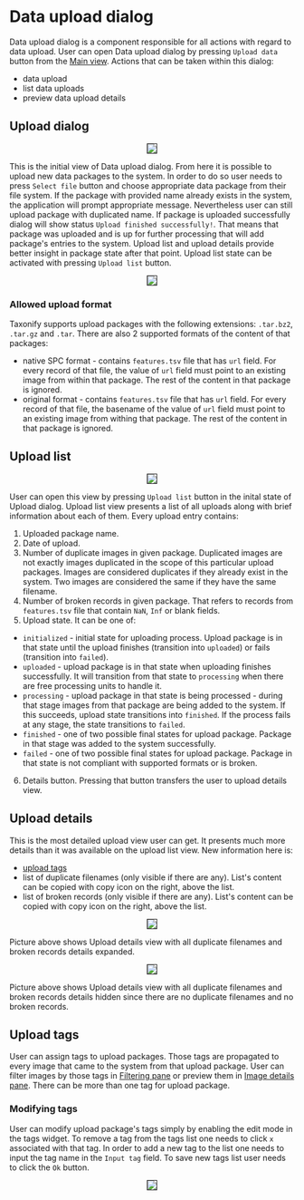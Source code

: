 # Data upload dialog

Data upload dialog is a component responsible for all actions with regard to data upload. User can open Data upload dialog by pressing `Upload data` button from the [Main view](../main_view/README.md). Actions that can be taken within this dialog:
 - data upload
 - list data uploads
 - preview data upload details

## Upload dialog

<p align="center">
  <img src="static/data_upload_dialog_1.png" border=1>
</p>

This is the initial view of Data upload dialog. From here it is possible to upload new data packages to the system. In order to do so user needs to press `Select file` button and choose appropriate data package from their file system. If the package with provided name already exists in the system, the application will prompt appropriate message. Nevertheless user can still upload package with duplicated name. If package is uploaded successfully dialog will show status `Upload finished successfully!`. That means that package was uploaded and is up for further processing that will add package's entries to the system. Upload list and upload details provide better insight in package state after that point. Upload list state can be activated with pressing `Upload list` button.

<p align="center">
  <img src="static/data_upload_dialog_data_upload.gif" border=1>
</p>

### Allowed upload format
Taxonify supports upload packages with the following extensions: `.tar.bz2`, `.tar.gz` and `.tar`. There are also 2 supported formats of the content of that packages:
 - native SPC format - contains `features.tsv` file that has `url` field. For every record of that file, the value of `url` field must point to an existing image from within that package. The rest of the content in that package is ignored.
 - original format - contains `features.tsv` file that has `url` field.
 For every record of that file, the basename of the value of `url` field must point to an existing image from withing that package. The rest of the content in that package is ignored.

## Upload list

<p align="center">
  <img src="static/data_upload_dialog_2.png" border=1>
</p>

User can open this view by pressing `Upload list` button in the inital state of Upload dialog. Upload list view presents a list of all uploads along with brief information about each of them. Every upload entry contains:
1. Uploaded package name.
2. Date of upload.
3. Number of duplicate images in given package. Duplicated images are not exactly images duplicated in the scope of this particular upload packages. Images are considered duplicates if they already exist in the system. Two images are considered the same if they have the same filename.
4. Number of broken records in given package. That refers to records from `features.tsv` file that contain `NaN`, `Inf` or blank fields.
5. Upload state. It can be one of:
 - `initialized` - initial state for uploading process. Upload package is in that state until the upload finishes (transition into `uploaded`) or fails (transition into `failed`).
 - `uploaded` - upload package is in that state when uploading finishes successfully. It will transition from that state to `processing` when there are free processing units to handle it.
 - `processing` - upload package in that state is being processed - during that stage images from that package are being added to the system. If this succeeds, upload state transitions into `finished`. If the process fails at any stage, the state transitions to `failed`.
 - `finished` - one of two possible final states for upload package. Package in that stage was added to the system successfully.
 - `failed` - one of two possible final states for upload package. Package in that state is not compliant with supported formats or is broken.
6. Details button. Pressing that button transfers the user to upload details view.

## Upload details

This is the most detailed upload view user can get. It presents much more details than it was available on the upload list view. New information here is:
  - [upload tags](#upload-tags)
  - list of duplicate filenames (only visible if there are any). List's content can be copied with copy icon on the right, above the list.
  - list of broken records (only visible if there are any). List's content can be copied with copy icon on the right, above the list.

<p align="center">
  <img src="static/data_upload_dialog_full.png" border=1>
</p>
Picture above shows Upload details view with all duplicate filenames and broken records details expanded.

<p align="center">
  <img src="static/data_upload_dialog_tags_only.png" border=1>
</p>
Picture above shows Upload details view with all duplicate filenames and broken records details hidden since there are no duplicate filenames and no broken records.

## Upload tags

User can assign tags to upload packages. Those tags are propagated to every image that came to the system from that upload package. User can filter images by those tags in [Filtering pane](../filtering_pane/README.md#Tags) or preview them in [Image details pane](../image_details_pane/README.md). There can be more than one tag for upload package.

### Modifying tags

User can modify upload package's tags simply by enabling the edit mode in the tags widget. To remove a tag from the tags list one needs to click `x` associated with that tag. In order to add a new tag to the list one needs to input the tag name in the `Input tag` field. To save new tags list user needs to click the `Ok` button. 

<p align="center">
  <img src="static/data_upload_dialog_modifying_tags.gif" border=1>
</p>
